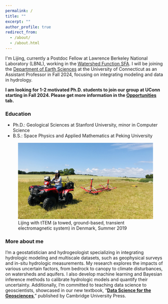 ```yaml
---
permalink: /
title: ""
excerpt: ""
author_profile: true
redirect_from: 
  - /about/
  - /about.html
---
```


I'm Lijing, currently a Postdoc Fellow at Lawrence Berkeley National Laboratory (LBNL), working in the [Watershed Function SFA](https://watershed.lbl.gov/). I will be joining the [Department of Earth Sciences](https://earthsciences.uconn.edu/) at the University of Connecticut as an Assistant Professor in Fall 2024, focusing on integrating modeling and data in hydrology. 

**I am looking for 1-2 motivated Ph.D. students to join our group at UConn starting in Fall 2024. Please get more information in the [Opportunities](https://lijingwang.github.io/opportunities/) tab.**

### Education
- Ph.D.: Geological Sciences at Stanford University, minor in Computer Science
- B.S.: Space Physics and Applied Mathematics at Peking University

<figure>
   <img src="/images/Lijing_tTEM.jpg" alt="Lijing tTEM at Denmark">
   <figcaption>Lijing with tTEM (a towed, ground-based, transient electromagnetic system) in Denmark, Summer 2019</figcaption>
</figure>

### More about me
I’m a geostatistician and hydrogeologist specializing in integrating hydrologic modeling and multiscale datasets, such as geophysical surveys and in-situ hydrologic measurements. My research explores the impacts of various uncertain factors, from bedrock to canopy to climate disturbances, on watersheds and aquifers. I also develop machine learning and Bayesian inference methods to calibrate hydrologic models and quantify their uncertainty. Additionally, I’m committed to teaching data science to geoscientists, showcased in our new textbook, “**[Data Science for the Geosciences](https://www.cambridge.org/highereducation/books/data-science-for-the-geosciences/64E10197819920B0B5F36472B3B872C4?utm_campaign=shareaholic&utm_medium=copy_link&utm_source=bookmark)**,” published by Cambridge University Press. 

<!--

Prior to LBNL, I obtained my Ph.D. from the Department of Geological Sciences (now Earth and Planetary Sciences) at Stanford University in March 2023, advised by Professor [Jef Caers](https://profiles.stanford.edu/jef-caers?tab=bio), also with a Ph.D. minor in Computer Science. Previous to the graduate school, I obtained my Bachelor of Science degrees in Space Physics and Applied Mathematics from Peking University. 

Outside of research, I enjoy hiking, backpacking, wildlife watching, photography, piano-playing, and I love all plants. 
--> 

<!-- I graduated from the Department of Earth and Planetary Sciences at Stanford University in March 2023, advised by Professor [Jef Caers](https://profiles.stanford.edu/jef-caers?tab=bio). I also hold a Ph.D. minor in Computer Science. At Stanford, I was affiliated with [Stanford Center of Earth Resource Forecasting](https://scerf.stanford.edu/) and [Stanford Data Science Scholar Program](https://datascience.stanford.edu/programs/stanford-data-science-scholars-program). My ultimate career goal is to **provide decision solutions for water resources under climate change using advanced modeling, machine learning, and decision science methods**. Previous to the graduate school, I obtained my Bachelor of Science degree in Space Physics and Applied Mathematics from Peking University. 

I have devoted my career to developing state-of-art data integration and model calibration methods specifically for water resource management. I first entered this field as an undergraduate working on spatial data integration using geostatistics in air pollution predictions. Geostatistics opened a new quantitative world for me to formulate spatial models for the earth systems. During my Ph.D., I worked with Professor Jef Caers at Stanford to advance geostatistics, Bayesian inference, and stochastic optimization methods to quantify the uncertainty of earth resources, with a primary interest in water resources. From contaminated sites to mountainous floodplains, my research development sheds light on how water exchanges spatiotemporally, what the driving factors are, and provides informed predictions for water resource management. 

I am passionate about teaching data science methods to geoscience audiences and the broader scientific community, with real earth science studies (i.e. natural hazards, climate change, earth resources) and interactive python notebooks! Our [new textbook: **Data Science for the Geosciences**](https://www.cambridge.org/highereducation/books/data-science-for-the-geosciences/64E10197819920B0B5F36472B3B872C4?utm_campaign=shareaholic&utm_medium=copy_link&utm_source=bookmark) has been published (August 2023) with Cambridge University Press. We offer Python notebooks, lecture videos/slides, and homework assignments that are available to both students and instructors, making it easier to learn data science in geosciences with less statistics/programming background. Please check it out! 

Outside of research, I enjoy hiking, backpacking, photography, piano-playing, and I love all plants.  -->